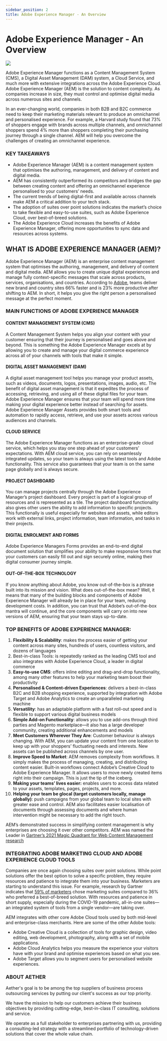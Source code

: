 ```yaml
---
sidebar_position: 2
title: Adobe Experience Manager - An Overview
---
```


# Adobe Experience Manager - An Overview

![](../../img/content/what-is-aem.webp)

Adobe Experience Manager functions as a Content Management System (CMS), a Digital Asset Management (DAM) system, a Cloud Service, and much more with extensive integrations across the Adobe Experience Cloud. Adobe Experience Manager (AEM) is the solution to content complexity. As companies increase in size, they must control and optimise digital media across numerous sites and channels.

In an ever-changing world, companies in both B2B and B2C commerce need to keep their marketing materials relevant to produce an omnichannel and personalised experience. For example, a Harvard study found that 73% of shoppers engage with brands across multiple channels, and omnichannel shoppers spend 4% more than shoppers completing their purchasing journey through a single channel. AEM will help you overcome the challenges of creating an omnichannel experience.

### KEY TAKEAWAYS

* Adobe Experience Manager (AEM) is a content management system that optimises the authoring, management, and delivery of content and digital media.
* AEM has consistently outperformed its competitors and bridges the gap between creating content and offering an omnichannel experience personalised to your customers’ needs.
* The current trends of being digital-first and available across channels make AEM a critical addition to your tech stack.
* The adoption of suites over point solutions indicates the market’s choice to take flexible and easy-to-use suites, such as Adobe Experience Cloud, over best-of-breed solutions.
* The Adobe Experience Cloud increases the benefits of Adobe Experience Manager, offering more opportunities to sync data and resources across systems.

## WHAT IS ADOBE EXPERIENCE MANAGER (AEM)?

Adobe Experience Manager (AEM) is an enterprise content management system that optimises the authoring, management, and delivery of content and digital media. AEM allows you to create unique digital experiences and manage fully context-specific messages that scale across products, services, organisations, and countries. According to [Adobe](https://business.adobe.com/blog/the-latest/customers-report-3x-return-investment-adobe-experience-manager#gs.uy35pu), teams deliver new brand and country sites 66% faster and is 23% more productive after shifting to AEM. In short, it helps you give the right person a personalised message at the perfect moment.

### MAIN FUNCTIONS OF ADOBE EXPERIENCE MANAGER

#### **CONTENT MANAGEMENT SYSTEM (CMS)**

A Content Management System helps you align your content with your customer ensuring that their journey is personalised and goes above and beyond. This is something the Adobe Experience Manager excels at by allowing you to create and manage your digital commerce experience across all of your channels with tools that make it simple.

#### **DIGITAL ASSET MANAGEMENT (DAM)**

A digital asset management tool helps you manage your product assets, such as videos, documents, logos, presentations, images, audio, etc. The benefit of digital asset management is that it expedites the process of accessing, retrieving, and using all of these digital files for your team. Adobe Experience Manager ensures that your team will spend more time making your digital experience better instead of searching for assets. Adobe Experience Manager Assets provides both smart tools and automation to rapidly access, retrieve, and use your assets across various audiences and channels.

#### **CLOUD SERVICE**

The Adobe Experience Manager functions as an enterprise-grade cloud service, which helps you stay one step ahead of your customers’ expectations. With AEM cloud service, you can rely on seamlessly integrated updates, so your team is always using the latest tools and Adobe functionality. This service also guarantees that your team is on the same page globally and is always secure.

#### **PROJECT DASHBOARD**

You can manage projects centrally through the Adobe Experience Manager’s project dashboard. Every project is part of a logical group of resources and is represented as a tile. The project dashboard functionality also gives other users the ability to add information to specific projects. This functionally is useful especially for websites and assets, while editors work with external links, project information, team information, and tasks in their projects.

#### **DIGITAL ENROLMENT AND FORMS**

Adobe Experience Managers Forms provides an end-to-end digital document solution that simplifies your ability to make responsive forms that your customers can easily fill out and sign securely online, making their digital consumer journey simple.

#### **OUT-OF-THE-BOX TECHNOLOGY**&#x20;

If you know anything about Adobe, you know out-of-the-box is a phrase built into its mission and vision. What does out-of-the-box mean? Well, it means that many of the building blocks and components of Adobe Experience Manager will already be in place for your team, reducing development costs. In addition, you can trust that Adobe’s out-of-the-box mantra will continue, and the core components will carry on into new versions of AEM, ensuring that your team stays up-to-date.

### TOP BENEFITS OF ADOBE EXPERIENCE MANAGER:

1. **Flexibility & Scalability**: makes the process easier of getting your content across many sites, hundreds of users, countless visitors, and dozens of languages
2. Best-in-class Tools: is repeatedly ranked as the leading CMS tool and also integrates with Adobe Experience Cloud, a leader in digital commerce
3. **Easy-to-use CMS**: offers inline editing and drag-and-drop functionality, among many other features to help your marketing team boost their productivity
4. **Personalised & Content-driven Experiences**: delivers a best-in-class B2C and B2B shopping experience, supported by integration with Adobe Target and Adobe Analytics to create an unparalleled marketing machine
5. **Versatility**: has an adaptable platform with a fast roll-out speed and is flexible to support various digital business models
6. **Simple Add-on Functionality**: allows you to use add-ons through third parties and Magento marketplace—it also has a large developer community, creating additional enhancements and models
7. **Meet Customers Wherever They Are**: Customer behaviour is always changing. With AEM, you can update your content from one location to keep up with your shoppers’ fluctuating needs and interests. New assets can be published across channels by one user.
8. **Improve Speed to Market**: AEM removes complexity from workflows. It simply makes the process of managing, creating, and distributing content easier. Built-in workflows connect Adobe’s Creative Cloud to Adobe Experience Manager. It allows users to move newly created items right into their campaign. This is just the tip of the iceberg.
9. **Making your teams’ lives easier:** enables users to access data related to your assets, templates, pages, projects, and more.
10. **Helping your team be glocal (target customers locally, manage globally)**: push campaigns from your global team to local sites with greater ease and control. AEM also facilitates easier localisation of documents through assessing documents and where human intervention might be necessary to add the right touch.

AEM’s demonstrated success in simplifying content management is why enterprises are choosing it over other competitors. AEM was named the Leader in [Gartner’s 2021 Magic Quadrant for Web Content Management research](https://blog.adobe.com/en/publish/2021/02/01/adobe-leader-2021-gartner-digital-experience-platforms-magic-quadrant.html?mkt\_tok=eyJpIjoiTkRneU5EaGlaRFpsWkdRNSIsInQiOiI4Kzg1dCtRbjhiNE96cHhLSkhkVkVBV2h6dnMxbFRLeVN5S2tLZ2FjU2pTZVh4M3diWm1DZ3g1Nk5EYko0MkJPTVd4M0NyXC9COG5TaERYdURUUndudm9EZXFsVUo3aWpkMzUyVmI3Yk9LSFg2WDZZUDQ1WWh4emxyVzlmeUNNbkQifQ%3D%3D#gs.uh5nl1)

### INTEGRATING ADOBE MARKETING CLOUD AND ADOBE EXPERIENCE CLOUD TOOLS

Companies are once again choosing suites over point solutions. While point solutions offer the best option to solve a specific problem, they require resources and patience to integrate them into your business. Marketers are starting to understand this issue. For example, research by Gartner indicates that [59% of marketers](https://www.gartner.com/en/marketing/research/2020-marketing-technology-survey) chose marketing suites compared to 36% who preferred a best-of-breed solution. With resources and patience in short supply, especially during the COVID-19 pandemic, all-in-one suites—an integrated system of tools from a single vendor—are taking over.

AEM integrates with other core Adobe Cloud tools used by both mid-level and enterprise-class merchants. Here are some of the other Adobe tools:

* Adobe Creative Cloud is a collection of tools for graphic design, video editing, web development, photography, along with a set of mobile applications.
* Adobe Cloud Analytics helps you measure the experience your visitors have with your brand and optimise experiences based on what you see.
* Adobe Target allows you to segment users for personalised website experiences.

### ABOUT AETHER

Aether's goal is to be among the top suppliers of business process outsourcing services by putting our client's success as our top priority.

We have the mission to help our customers achieve their business objectives by providing cutting-edge, best-in-class IT consulting, solutions and service.

We operate as a full stakeholder to enterprises partnering with us, providing a consulting-led strategy with a streamlined portfolio of technology-driven solutions that cover the whole value chain.
